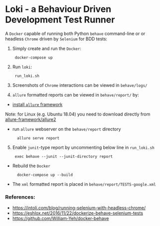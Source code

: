 # Loki - a Behaviour Driven Development Test Runner

A `Docker` capable of running both Python `behave` command-line or or headless `Chrome` driven by `Selenium` for BDD tests:

1. Simply create and run the `Docker`:

        docker-compose up

2. Run `loki`:

        run_loki.sh

3. Screenshots of `Chrome` interactions can be viewed in `behave/logs/`

4. `allure` formatted reports can be viewed in `behave/report/` by:
- [install `allure` framework](https://docs.qameta.io/allure/#_installing_a_commandline)

Note: for Linux (e.g. Ubuntu 18.04) you need to download directly from [allure-framework/allure2
](https://dl.bintray.com/qameta/maven/io/qameta/allure/allure-commandline/2.12.1/allure-commandline-2.12.1.zip)

- run `allure` webserver on the `behave/report` directory

        allure serve report

5. Enable `junit`-type report by uncommenting below line in `run_loki.sh`

        exec behave --junit --junit-directory report

- Rebuild the `Docker`

        docker-compose up --build

- The `xml` formatted report is placed in `behave/report/TESTS-google.xml`

### References:
- https://intoli.com/blog/running-selenium-with-headless-chrome/
- https://eshlox.net/2016/11/22/dockerize-behave-selenium-tests
- https://github.com/William-Yeh/docker-behave
